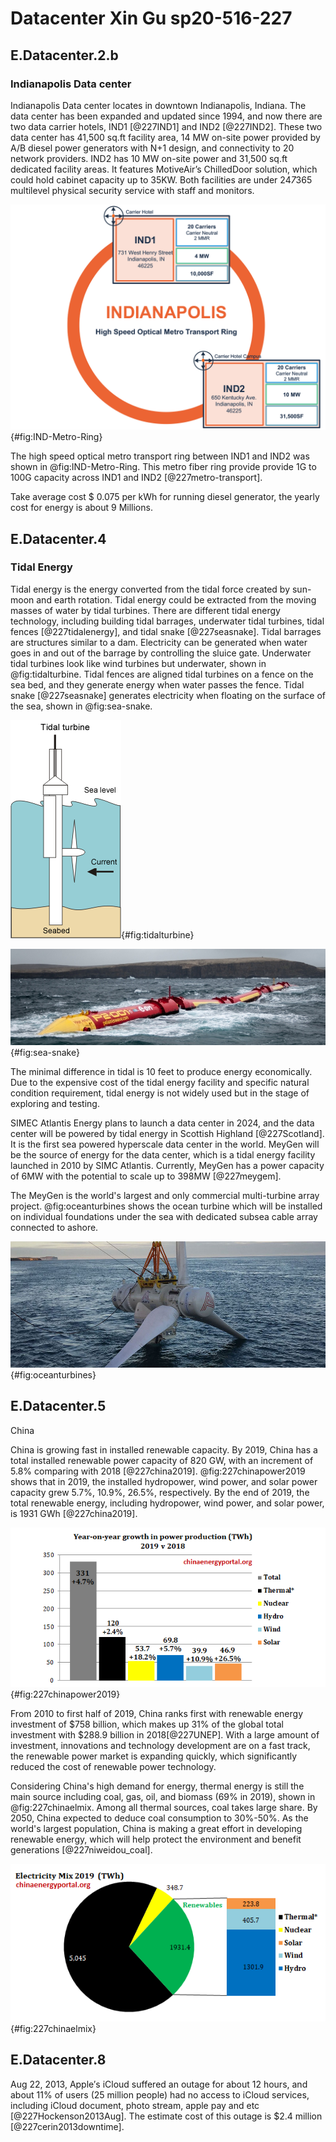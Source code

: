 # Datacenter Xin Gu sp20-516-227

## E.Datacenter.2.b

### Indianapolis Data center

Indianapolis Data center locates in downtown Indianapolis, Indiana. The data center has been expanded and updated since 1994, and now there are two data carrier hotels, IND1 [@227IND1] and IND2 [@227IND2]. These two data center has 41,500 sq.ft facility area, 14 MW on-site power provided by A/B diesel power generators with N+1 design, and connectivity to 20 network providers. IND2 has 10 MW on-site power and 31,500 sq.ft dedicated facility areas. It features MotiveAir’s ChilledDoor solution, which could hold cabinet capacity up to 35KW. Both facilities are under 24*7*365 multilevel physical security service with staff and monitors.

![High Speed Optical Metro Transport Ring Between IND1 and IND2](images/IND-Metro-Ring.png){#fig:IND-Metro-Ring} 

The high speed optical metro transport ring between IND1 and IND2 was shown in @fig:IND-Metro-Ring. This metro fiber ring provide provide 1G to 100G capacity across IND1 and IND2 [@227metro-transport].

Take average cost $ 0.075 per kWh for running diesel generator, the yearly cost for energy is about 9 Millions.

## E.Datacenter.4

### Tidal Energy

Tidal energy is the energy converted from the tidal force created by sun-moon and earth rotation. Tidal energy could be extracted from the moving masses of water by tidal turbines. There are different tidal energy technology, including building tidal barrages, underwater tidal turbines, tidal fences [@227tidalenergy], and tidal snake [@227seasnake]. Tidal barrages are structures similar to a dam. Electricity can be generated when water goes in and out of the barrage by controlling the sluice gate. Underwater tidal turbines look like wind turbines but underwater, shown in @fig:tidalturbine. Tidal fences are aligned tidal turbines on a fence on the sea bed, and they generate energy when water passes the fence. Tidal snake [@227seasnake] generates electricity when floating on the surface of the sea, shown in @fig:sea-snake.

![Tidal Turbine](images/tidalturbine.gif){#fig:tidalturbine}

![Tidal Snake](images/sea-snake.jpg){#fig:sea-snake}

The minimal difference in tidal is 10 feet to produce energy economically. Due to the expensive cost of the tidal energy facility and specific natural condition requirement, tidal energy is not widely used but in the stage of exploring and testing.   

SIMEC Atlantis Energy plans to launch a data center in 2024, and the data center will be powered by tidal energy in Scottish Highland [@227Scotland]. It is the first sea powered hyperscale data center in the world. MeyGen will be the source of energy for the data center, which is a tidal energy facility launched in 2010 by SIMC Atlantis. Currently, MeyGen has a power capacity of 6MW with the potential to scale up to 398MW [@227meygem].

The MeyGen is the world's largest and only commercial multi-turbine array project. @fig:oceanturbines shows the ocean turbine which will be installed on individual foundations under the sea with dedicated subsea cable array connected to ashore.

![Ocean Turbines of the MeyGem](images/oceanturinbes.jpg){#fig:oceanturbines}

## E.Datacenter.5

China

China is growing fast in installed renewable capacity. By 2019, China has a total installed renewable power capacity of 820 GW, with an increment of 5.8% comparing with 2018 [@227china2019]. @fig:227chinapower2019 shows that in 2019, the installed hydropower, wind power, and solar power capacity grew 5.7%, 10.9%, 26.5%, respectively. By the end of 2019, the total renewable energy, including hydropower, wind power, and solar power, is 1931 GWh [@227china2019].

![Year on Year growth in Power Production 2018-2019 in China](images/2019-Power-YoY.png){#fig:227chinapower2019}

From 2010 to first half of 2019, China ranks first with renewable energy investment of $758 billion, which makes up 31% of the global total investment with $288.9 billion in 2018[@227UNEP]. With a large amount of investment, innovations and technology development are on a fast track, the renewable power market is expanding quickly, which significantly reduced the cost of renewable power technology.

Considering China's high demand for energy, thermal energy is still the main source including coal, gas, oil, and biomass (69% in 2019), shown in @fig:227chinaelmix. Among all thermal sources, coal takes large share. By 2050, China expected to deduce coal consumption to 30%-50%. As the world's largest population, China is making a great effort in developing renewable energy, which will help protect the environment and benefit generations [@227niweidou_coal]. 

![China's Electricity Mix 2019](images/2019-el-mix.png){#fig:227chinaelmix}

## E.Datacenter.8

Aug 22, 2013, Apple′s iCloud suffered an outage for about 12 hours, and about 11% of users (25 million people) had no access to iCloud services, including iCloud document, photo stream, apple pay and etc [@227Hockenson2013Aug]. The estimate cost of this outage is $2.4 million [@227cerin2013downtime].

